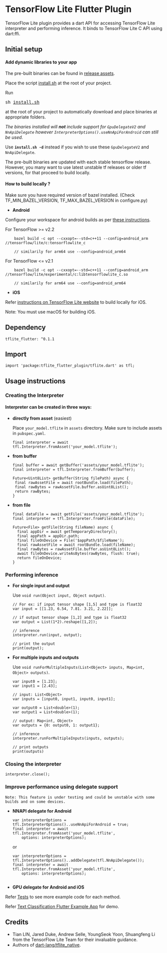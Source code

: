 

# TensorFlow Lite Flutter Plugin

TensorFlow Lite plugin provides a dart API for accessing TensorFlow Lite interpreter and performing inference. It binds to TensorFlow Lite C API using dart:ffi. 

## Initial setup
#### Add dynamic libraries to your app

The pre-built binaries can be found in [release assets](https://github.com/am15h/tflite_flutter_plugin/releases).

Place the script [install.sh](https://github.com/am15h/tflite_flutter_plugin/blob/master/install.sh) at the root of your project.

Run <pre>sh [install.sh](https://github.com/am15h/tflite_flutter_plugin/blob/master/install.sh)</pre> at the root of your project to automatically download and place binaries at appropriate folders.

*The binaries installed will **not** include support for `GpuDelegateV2` and `NnApiDelegate` however `InterpreterOptions().useNnApiForAndroid` can still be used.* 

Use **`install.sh -d`** instead if you wish to use these `GpuDelegateV2` and `NnApiDelegate`.

The pre-built binaries are updated with each stable tensorflow release. However, you many want to use latest unstable tf releases or older tf versions, 
for that proceed to build locally.   

#### How to build locally ?

Make sure you have required version of bazel installed. (Check TF_MIN_BAZEL_VERSION, TF_MAX_BAZEL_VERSION in configure.py)

* **Android**

Configure your workspace for android builds as per [these instructions](https://github.com/tensorflow/tensorflow/blob/master/tensorflow/lite/g3doc/guide/android.md#configure-workspace-and-bazelrc). 

For TensorFlow >= v2.2
```
    bazel build -c opt --cxxopt=--std=c++11 --config=android_arm //tensorflow/lite/c:tensorflowlite_c
    
    // similarily for arm64 use --config=android_arm64
```

For TensorFlow <= v2.1
```
    bazel build -c opt --cxxopt=--std=c++11 --config=android_arm //tensorflow/lite/experimental/c:libtensorflowlite_c.so
    
    // similarily for arm64 use --config=android_arm64
```

* **iOS**

Refer [instructions on TensorFlow Lite website](https://www.tensorflow.org/lite/guide/build_ios#install_bazel) to build locally for iOS. 

Note: You must use macOS for building iOS.

## Dependency

`tflite_flutter: ^0.1.1`

##  Import

    import 'package:tflite_flutter_plugin/tflite.dart' as tfl;

## Usage instructions

### Creating the Interpreter


#### Interpreter can be created in three ways:

* **directly from asset** (easiest)

	Place `your_model.tflite` in `assets` directory. Make sure to include assets in `pubspec.yaml`.

	```
	final interpreter = await tfl.Interpreter.fromAsset('your_model.tflite');
	```
	
* **from buffer**
	```
    final buffer = await getBuffer('assets/your_model.tflite');
    final interpreter = tfl.Interpreter.fromBuffer(buffer);

	Future<Uint8List> getBuffer(String filePath) async {  
	 final rawAssetFile = await rootBundle.load(filePath);  
	 final rawBytes = rawAssetFile.buffer.asUint8List();  
	 return rawBytes;  
	}
	```

* **from file**

   ```
   final dataFile = await getFile('assets/your_model.tflite');
   final interpreter = tfl.Interpreter.fromFile(dataFile);
   
   Future<File> getFile(String fileName) async {
     final appDir = await getTemporaryDirectory();
     final appPath = appDir.path;
     final fileOnDevice = File('$appPath/$fileName');
     final rawAssetFile = await rootBundle.load(fileName);
     final rawBytes = rawAssetFile.buffer.asUint8List();
     await fileOnDevice.writeAsBytes(rawBytes, flush: true);
     return fileOnDevice;
   }
   ```

### Performing inference

* **For single input and output**
	
	Use `void run(Object input, Object output)`. 
	```
	// For ex: if input tensor shape [1,5] and type is float32
	var input = [[1.23, 6.54, 7.81. 3.21, 2.22]];
	
	// if output tensor shape [1,2] and type is float32
	var output = List(1*2).reshape([1,2]);

	// inference
	interpreter.run(input, output);
	
	// print the output
	print(output);
	```
  


* **For multiple inputs and outputs**
             
	Use `void runForMultipleInputs(List<Object> inputs, Map<int, Object> outputs)`.
	```
	var input0 = [1.23];  
	var input1 = [2.43];  
	
	// input: List<Object>
	var inputs = [input0, input1, input0, input1];  
	
	var output0 = List<double>(1);  
	var output1 = List<double>(1);
	
	// output: Map<int, Object>   
	var outputs = {0: output0, 1: output1};
	
	// inference  
	interpreter.runForMultipleInputs(inputs, outputs);
	
	// print outputs
	print(outputs)
	```

### Closing the interpreter

```
interpreter.close();
```

### Improve performance using delegate support

    Note: This feature is under testing and could be unstable with some builds and on some devices.

* **NNAPI delegate for Android**

    ```
    var interpreterOptions = tfl.InterpreterOptions()..useNnApiForAndroid = true;
    final interpreter = await tfl.Interpreter.fromAsset('your_model.tflite',
        options: interpreterOptions);
    
    ```
    or
    
    ```
    var interpreterOptions = tfl.InterpreterOptions()..addDelegate(tfl.NnApiDelegate());
    final interpreter = await tfl.Interpreter.fromAsset('your_model.tflite',
        options: interpreterOptions);
        
    ```


* **GPU delegate for Android and iOS**
    

Refer [Tests](https://github.com/am15h/tflite_flutter_plugin/blob/master/example/test/tflite_flutter_plugin_example_e2e.dart) to see more example code for each method.

Refer [Text Classification Flutter Example App](https://github.com/am15h/tflite_flutter_plugin/tree/master/example) for demo.

## Credits

* Tian LIN, Jared Duke, Andrew Selle, YoungSeok Yoon, Shuangfeng Li from the TensorFlow Lite Team for their invaluable guidance.
* Authors of [dart-lang/tflite_native](https://github.com/dart-lang/tflite_native).
